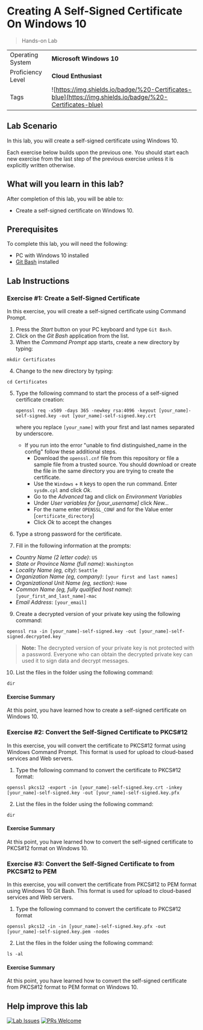 # Creating A Self-Signed Certificate On Windows 10

> Hands-on Lab

|                   |                       |
| :---------------- | :-------------------- |
| Operating System  | **Microsoft Windows 10**   |
| Proficiency Level | **Cloud  Enthusiast** |
| Tags              | ![https://img.shields.io/badge/%20-Certificates-blue](https://img.shields.io/badge/%20-Certificates-blue) |

## Lab Scenario

In this lab, you will create a self-signed certificate using Windows 10.

Each exercise below builds upon the previous one. You should start each new exercise from the last step of the previous exercise unless it is explicitly written otherwise.

## What will you learn in this lab?

After completion of this lab, you will be able to:

- Create a self-signed certificate on Windows 10.

## Prerequisites

To complete this lab, you will need the following:

- PC with Windows 10 installed
- [Git Bash](https://git-scm.com/downloads) installed

## Lab Instructions

### Exercise #1: Create a Self-Signed Certificate

In this exercise, you will create a self-signed certificate using Command Prompt.

1. Press the *Start* button on your PC keyboard and type `Git Bash`.
2. Click on the *Git Bash* application from the list.
3. When the *Command Prompt* app starts, create a new directory by typing:
  ```
  mkdir Certificates
  ```
4. Change to the new directory by typing:
  ```
  cd Certificates
  ```
5. Type the following command to start the process of a self-signed certificate creation:
   ```
   openssl req -x509 -days 365 -newkey rsa:4096 -keyout [your_name]-self-signed.key -out [your_name]-self-signed.key.crt
   ```
   where you replace `[your_name]` with your first and last names separated by underscore.

   - If you run into the error "unable to find distinguished_name in the config" follow these additional steps. 
      - Download the `openssl.cnf` file from this repository or file a sample file from a trusted source. You should download or create the file in the same directory you are trying to create the certificate.
      - Use the `Windows` + `R` keys to open the run command. Enter `sysdm.cpl` and click *Ok*. 
      - Go to the *Advanced* tag and click on *Environment Variables*
      - Under *User variables for [your_username]* click *New...*
      - For the name enter `OPENSSL_CONF` and for the Value enter [`certificate_directory`]
      - Click *Ok* to accept the changes
   
4. Type a strong password for the certificate.
5. Fill in the following information at the prompts:
  - *Country Name (2 letter code)*: `US`
  - *State or Province Name (full name)*: `Washington`
  - *Locality Name (eg, city)*: `Seattle`
  - *Organization Name (eg, company)*: `[your first and last names]`
  - *Organizational Unit Name (eg, section)*: `Home`
  - *Common Name (eg, fully qualified host name)*: `[your_first_and_last_name]-mac`
  - *Email Address*: `[your_email]`
9. Create a decrypted version of your private key using the following command:
  ```
  openssl rsa -in [your_name]-self-signed.key -out [your_name]-self-signed.decrypted.key
  ```
  
  >**Note:** The decrypted version of your private key is not protected with a password. Everyone who can obtain the decrypted private key can used it to sign data and decrypt messages.
10. List the files in the folder using the following command:
  ```
  dir
  ```

#### Exercise Summary

At this point, you have learned how to create a self-signed certificate on Windows 10.

### Exercise #2: Convert the Self-Signed Certificate to PKCS#12
In this exercise, you will convert the certificate to PKCS#12 format using Windows Command Prompt. This format is used for upload to cloud-based services and Web servers.

1. Type the following command to convert the certificate to PKCS#12 format:
  ```
  openssl pkcs12 -export -in [your_name]-self-signed.key.crt -inkey [your_name]-self-signed.key -out [your_name]-self-signed.key.pfx
  ```
2. List the files in the folder using the following command:
  ```
  dir
  ```

#### Exercise Summary

At this point, you have learned how to convert the self-signed certificate to PKCS#12 format on Windows 10.

### Exercise #3: Convert the Self-Signed Certificate to from PKCS#12 to PEM

In this exercise, you will convert the certificate from PKCS#12 to PEM format using Windows 10 Git Bash. This format is used for upload to cloud-based services and Web servers.

1. Type the following command to convert the certificate to PKCS#12 format
  ```
  openssl pkcs12 -in -in [your_name]-self-signed.key.pfx -out [your_name]-self-signed.key.pem -nodes
  ```
2. List the files in the folder using the following command:
  ```
  ls -al
  ```

#### Exercise Summary

At this point, you have learned how to convert the self-signed certificate from PKCS#12 format to PEM format on Windows 10.

## Help improve this lab

[![Lab Issues](https://img.shields.io/github/issues/crimsonpinnacle/cloud-labs)](https://github.com/CrimsonPinnacle/cloud-labs/issues/new?assignees=toddysm&labels=new+lab&template=bug_template.md&title=) [![PRs Welcome](https://img.shields.io/badge/PRs-welcome-brightgreen.svg)](https://github.com/CrimsonPinnacle/cloud-labs/pulls)